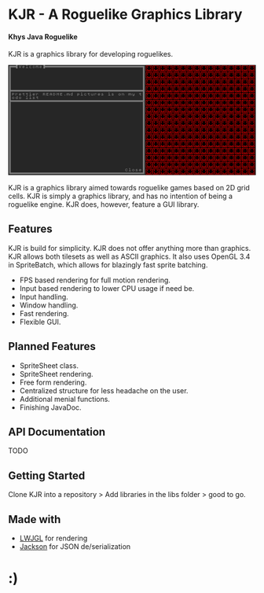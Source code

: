 # KJR - A Roguelike Graphics Library
#### Khys Java Roguelike

KJR is a graphics library for developing roguelikes.

![ ](https://raw.githubusercontent.com/definestructunion/KJR/master/readmeres/kjrdemopic.png)

KJR is a graphics library aimed towards roguelike games based on 2D grid cells. KJR is simply a graphics library, and has no intention of being a roguelike engine. KJR does, however, feature a GUI library.

## Features

KJR is build for simplicity. KJR does not offer anything more than graphics. KJR allows both tilesets as well as ASCII graphics. It also uses OpenGL 3.4 in SpriteBatch, which allows for blazingly fast sprite batching.

- FPS based rendering for full motion rendering.
- Input based rendering to lower CPU usage if need be.
- Input handling.
- Window handling.
- Fast rendering.
- Flexible GUI.

## Planned Features

- SpriteSheet class.
- SpriteSheet rendering.
- Free form rendering.
- Centralized structure for less headache on the user.
- Additional menial functions.
- Finishing JavaDoc.

## API Documentation

TODO

## Getting Started

Clone KJR into a repository > Add libraries in the libs folder > good to go.

## Made with

- [LWJGL](https://www.lwjgl.org/) for rendering
- [Jackson](https://github.com/FasterXML/jackson) for JSON de/serialization

# :)
